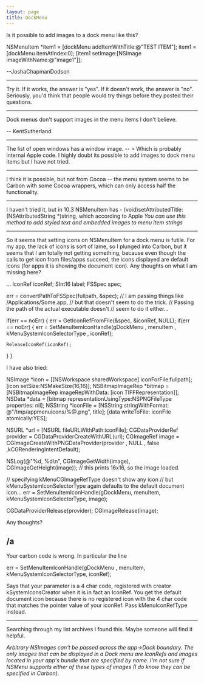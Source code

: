 ```yaml
---
layout: page
title: DockMenu
---
```


Is it possible to add images to a dock menu like this?
    
NSMenuItem *item1 = [dockMenu addItemWithTitle:@"TEST ITEM"];
item1 = [dockMenu itemAtIndex:0];
[item1 setImage:[NSImage imageWithName:@"image1"]];


--JoshaChapmanDodson

----

Try it. If it works, the answer is "yes". If it doesn't work, the answer is "no".
Seriously, you'd think that people would try things before they posted their questions.

----

Dock menus don't support images in the menu items I don't believe.

-- KentSutherland

----

The list of open windows has a window image. -- > Which is probably internal Apple code. I highly doubt its possible to add images to dock menu items but I have not tried.

----

I think it is possible, but not from Cocoa -- the menu system seems to be Carbon with some Cocoa wrappers, which can only access half the functionality.

----

I haven't tried it, but in 10.3 NSMenuItem has     - (void)setAttributedTitle:(NSAttributedString *)string, which according to Apple *You can use this method to add styled text and embedded images to menu item strings*

----

So it seems that setting icons on NSMenuItem for a dock menu is futile. For my app, the lack of icons is sort of lame, so I plunged into Carbon, but it seems that I am totally not getting something, because even though the calls to get icon from files/apps succeed, the icons displayed are default icons (for apps it is showing the document icon). Any thoughts on what I am missing here?

    
...
  IconRef iconRef;
  SInt16 label;
  FSSpec spec;

  err = convertPathToFSSpec(fullpath, &spec);
  // I am passing things like /Applications/Some.app, 
  // but that doesn't seem to do the trick.
  // Passing the path of the actual executable doesn't
  // seem to do it either...
			
if(err == noErr)
{
  err = GetIconRefFromFile(&spec, &iconRef, NULL);
  if(err == noErr)
  {
    err = SetMenuItemIconHandle(gDockMenu
              , menuItem
              , kMenuSystemIconSelectorType
              , iconRef);

    ReleaseIconRef(iconRef);
  }
}
	

I have also tried:

    
NSImage *icon = [[NSWorkspace sharedWorkspace] iconForFile:fullpath];
[icon setSize:NSMakeSize(16,16)];
NSBitmapImageRep *bitmap = [NSBitmapImageRep imageRepWithData:
                [icon TIFFRepresentation]];
NSData *data = [bitmap representationUsingType:NSPNGFileType properties: nil];
NSString *iconFile = [NSString stringWithFormat: 
                                       @"/tmp/appmenuicons/%@.png", title];
[data writeToFile: iconFile atomically:YES];

NSURL *url = [NSURL fileURLWithPath:iconFile];
CGDataProviderRef provider = CGDataProviderCreateWithURL(url);
CGImageRef image = CGImageCreateWithPNGDataProvider(provider
                                          , NULL
                                          , false
                                          ,kCGRenderingIntentDefault);

NSLog(@"%d, %d\n", CGImageGetWidth(image), CGImageGetHeight(image));
// this prints 16x16, so the image loaded.

// specifying kMenuCGImageRefType doesn't show any icon
// but kMenuSystemIconSelectorType again defaults to the default document icon...
err = SetMenuItemIconHandle(gDockMenu, menuItem, kMenuSystemIconSelectorType, image);


CGDataProviderRelease(provider);
CGImageRelease(image);


Any thoughts?

/a
----
Your carbon code is wrong. In particular the line
    
err = SetMenuItemIconHandle(gDockMenu , menuItem, kMenuSystemIconSelectorType, iconRef);

Says that your parameter is a 4 char code, registered with creator  kSystemIconsCreator when it is in fact an IconRef. You get the default document icon because there is no registered icon with the 4 char code that matches the pointer value of your iconRef. Pass kMenuIconRefType instead.

----

Searching through my list archives I found this. Maybe someone will find it helpful.

*Arbitrary NSImages can't be passed across the app->Dock boundary. The only images that can be displayed in a Dock menu are IconRefs and images located in your app's bundle that are specified by name. I'm not sure if NSMenu supports either of these types of images (I do know they can be specified in Carbon).*

